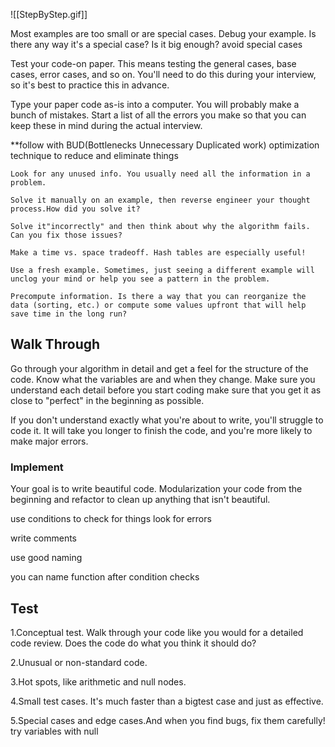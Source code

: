 ![[StepByStep.gif]]

Most examples are too small or are special cases. Debug your example. Is there any way it's a special case? Is it big enough? avoid special cases  

Test your code-on paper. This means testing the general cases, base cases, error cases, and so on. You'll need to do this during your interview, so it's best to practice this in advance.  

Type your paper code as-is into a computer. You will probably make a bunch of mistakes. Start a list of all the errors you make so that you can keep these in mind during the actual interview.  

**follow with BUD(Bottlenecks Unnecessary Duplicated work) optimization technique to reduce and eliminate things  

	Look for any unused info. You usually need all the information in a problem.  

	Solve it manually on an example, then reverse engineer your thought process.How did you solve it?  

	Solve it"incorrectly" and then think about why the algorithm fails. Can you fix those issues?  

	Make a time vs. space tradeoff. Hash tables are especially useful!  

	Use a fresh example. Sometimes, just seeing a different example will unclog your mind or help you see a pattern in the problem.  

	Precompute information. Is there a way that you can reorganize the data (sorting, etc.) or compute some values upfront that will help save time in the long run?  

## Walk Through  
Go through your algorithm in detail and get a feel for the structure of the code. Know what the variables are and when they change. Make sure you understand each detail before you start coding make sure that you get it as close to "perfect" in the beginning as possible.  

If you don't understand exactly what you're about to write, you'll struggle to code it. It will take you longer to finish the code, and you're more likely to make major errors.  

### Implement  
Your goal is to write beautiful code. Modularization your code from the beginning and refactor to clean up anything that isn't beautiful.  

use conditions to check for things look for errors  

write comments  

use good naming  

you can name function after condition checks  

## Test  
1.Conceptual test. Walk through your code like you would for a detailed code review. Does the code do what you think it should do?  

2.Unusual or non-standard code.  

3.Hot spots, like arithmetic and null nodes.  

4.Small test cases. It's much faster than a bigtest case and just as effective.  

5.Special cases and edge cases.And when you find bugs, fix them carefully! try variables with null